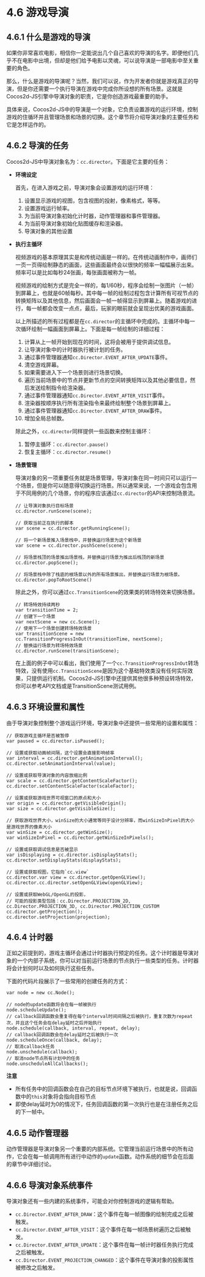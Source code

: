 # 4.6 游戏导演

## 4.6.1 什么是游戏的导演

如果你非常喜欢电影，相信你一定能说出几个自己喜欢的导演的名字。即便他们几乎不在电影中出境，但却是他们给予电影以灵魂，可以说导演是一部电影中至关重要的角色。

那么，什么是游戏的导演呢？当然，我们可以说，作为开发者你就是游戏真正的导演，但是你还需要一个执行导演在游戏中完成你所设想的所有场景。这就是Cocos2d-JS引擎中导演对象的职责，它是你创造游戏最重要的助手。

具体来说，Cocos2d-JS中的导演是一个对象，它负责设置游戏的运行环境，控制游戏的住循环并且管理场景和场景的切换。这个章节将介绍导演对象的主要任务和它是怎样运作的。

## 4.6.2 导演的任务

Cocos2d-JS中导演对象名为：`cc.director`。下面是它主要的任务：

- **环境设定**

    首先，在进入游戏之前，导演对象会设置游戏的运行环境：

    1. 设置显示游戏的视图，包含视图的投射，像素格式，等等。
    2. 设置游戏运行帧率。
    3. 为当前导演对象初始化计时器，动作管理器和事件管理器。
    4. 为当前导演对象初始化贴图缓存和渲染器。
    5. 导演对象的其他设置

- **执行主循环**

    视频游戏的基本原理其实是和传统动画是一样的。在传统动画制作中，画师们一页一页得绘制静态的画面，这些画面最终会以很快的频率一幅幅展示出来。频率可以是比如每秒24张画，每张画面被称为一帧。

    视频游戏的绘制方式是完全一样的，每1/60秒，程序会绘制一张图片（一帧）到屏幕上，也就是60帧每秒。其中每一帧的绘制过程包含计算所有可视节点的转换矩阵以及其他信息，然后画面会一帧一帧得显示到屏幕上。随着游戏的进行，每一帧都会改变一点点，最后，玩家的眼前就会呈现出优美的游戏画面。

    以上所描述的所有过程都是在`cc.director`的主循环中完成的。主循环中每一次循环绘制一幅画面到屏幕上。下面是每一帧绘制的详细过程：

    1. 计算从上一帧开始到现在的时间，这将会被用于提供调试信息。
    2. 让导演对象中的计时器执行被计划的任务。
    3. 通过事件管理器通知`cc.Director.EVENT_AFTER_UPDATE`事件。
    4. 清空游戏屏幕。
    5. 如果需要进入下一个场景则进行场景切换。
    6. 遍历当前场景中的节点并更新节点的空间转换矩阵以及其他必要信息，然后发送绘制指令给渲染器。
    7. 通过事件管理器通知`cc.Director.EVENT_AFTER_VISIT`事件。
    8. 渲染器按顺序执行所有渲染指令来最终绘制整个场景到屏幕上。
    9. 通过事件管理器通知`cc.Director.EVENT_AFTER_DRAW`事件。
    10. 增加全局总帧数。

    除此之外，`cc.director`同样提供一些函数来控制主循环：

    1. 暂停主循环：`cc.director.pause()`
    2. 恢复主循环：`cc.director.resume()`

- **场景管理**

    导演对象的另一项重要任务就是场景管理，导演对象在同一时间只可以运行一个场景，但是你可以随意得切换运行场景。所以通常来说，一个游戏会包含用于不同用例的几个场景，你的程序应该通过`cc.director`的API来控制场景流。

    ```
    // 让导演对象执行目标场景
    cc.director.runScene(scene);

    // 获取当前正在执行的脚本
    var scene = cc.director.getRunningScene();
    
    // 将一个新场景推入场景栈中，并替换运行场景为这个新场景
    var scene = cc.director.pushScene(scene);

    // 将场景栈顶的场景推出场景栈，并替换运行场景为推出后栈顶的新场景
    cc.director.popScene();
    
    // 将场景栈中除了栈底的根场景以外的所有场景推出，并替换运行场景为根场景。
    cc.director.popToRootScene()
    ```

    除此之外，你可以通过`cc.TransitionScene`的效果类的转场特效来切换场景。

    ```
    // 转场特效持续两秒
    var transitionTime = 2;
    // 创建下一个场景
    var nextScene = new cc.Scene();
    // 使用下一个场景创建转场特效场景
    var transitionScene = new cc.TransitionProgressInOut(transitionTime, nextScene);
    // 替换运行场景为转场特效场景
    cc.director.runScene(transitionScene);
    ```

    在上面的例子中可以看出，我们使用了一个`cc.TransitionProgressInOut`转场特效，没有使用`cc.TransitionScene`是因为这个基础特效类没有任何实际效果，只提供运行机制。Cocos2d-JS引擎中还提供其他很多种预设转场特效，你可以参考API文档或是TransitionScene测试用例。

## 4.6.3 环境设置和属性

由于导演对象控制整个游戏运行环境，导演对象中还提供一些常用的设置和属性：

```
// 获取游戏主循环是否被暂停
var paused = cc.director.isPaused();

// 设置或获取动画帧间隔，这个设置会直接影响帧率
var interval = cc.director.getAnimationInterval();
cc.director.setAnimationInterval(value);

// 设置或获取导演对象的内容放缩比例
var scale = cc.director.getContentScaleFactor();
cc.director.setContentScaleFactor(scaleFactor);

// 设置或获取游戏世界可视窗口的原点和大小
var origin = cc.director.getVisibleOrigin();
var size = cc.director.getVisibleSize();

// 获取游戏世界大小，winSize的大小通常等同于设计分辨率，而winSizeInPixel的大小是游戏世界的像素大小
var winSize = cc.director.getWinSize();
var winSizeInPixel = cc.director.getWinSizeInPixels();

// 设置或获取调试信息是否被显示
var isDisplaying = cc.director.isDisplayStats();
cc.director.setDisplayStats(displayStats);

// 设置或获取视图，它指向`cc.view`
cc.director.var view = cc.director.getOpenGLView();
cc.director.cc.director.setOpenGLView(openGLView);

// 设置或获取WebGL/OpenGL的投影，
// 可能的投影类型包括：cc.Director.PROJECTION_2D, cc.Director.PROJECTION_3D, cc.Director.PROJECTION_CUSTOM
cc.director.getProjection();
cc.director.setProjection(projection);
```

## 4.6.4 计时器

正如之前提到的，游戏主循环会通过计时器执行预定的任务。这个计时器是导演对象的一个内部子系统，你可以对当前运行场景的节点执行一些类型的任务。计时器将会计划何时以及如何执行这些任务。

下面的代码片段展示了一些常用的创建任务的方式：

```
var node = new cc.Node();

// node的update函数将会在每一帧被执行
node.scheduleUpdate();
// callback回调函数会重复得在每个interval时间间隔之后被执行，重复次数为repeat次，并且这个任务会在delay延时之后开始执行
node.schedule(callback, interval, repeat, delay);
// callback回调函数会在delay延时之后被执行一次
node.scheduleOnce(callback, delay);
// 取消callback任务
node.unschedule(callback);
// 取消node节点所有计划中的任务
node.unscheduleAllCallbacks();
```

**注意**

- 所有任务中的回调函数会在自己的目标节点环境下被执行，也就是说，回调函数中的`this`对象将会指向目标节点
- 即使delay延时为0的情况下，任务回调函数的第一次执行也是在注册任务之后的下一帧中。

## 4.6.5 动作管理器

动作管理器是导演对象另一个重要的内部系统。它管理当前运行场景中的所有动作，它会在每一帧调用所有进行中动作的`update`函数。动作系统的细节会在后面的章节中详细讨论。

## 4.6.6 导演对象系统事件

导演对象还有一些内建的系统事件，可能会对你控制游戏的逻辑有帮助。

- `cc.Director.EVENT_AFTER_DRAW`：这个事件在每一帧图像的绘制完成之后被触发。
- `cc.Director.EVENT_AFTER_VISIT`：这个事件在每一帧场景树遍历之后被触发。
- `cc.Director.EVENT_AFTER_UPDATE`：这个事件在每一帧计时器任务执行完成之后被触发。
- `cc.Director.EVENT_PROJECTION_CHANGED`：这个事件在导演对象的投影属性被修改之后触发。